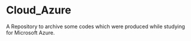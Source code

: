 # Cloud_Azure
A Repository to archive some codes which were produced while studying for Microsoft Azure.
